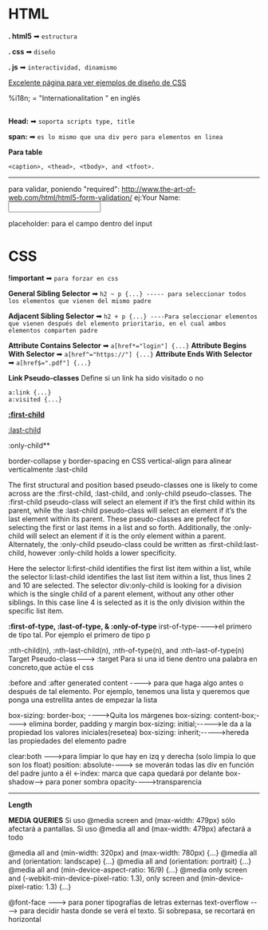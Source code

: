 <h1>HTML</h1>

**. html5** ➡ ```estructura```

**. css** ➡ ```diseño```

**. js** ➡ ```interactividad, dinamismo```

<a href="http://www.csszengarden.com/">Excelente página para ver ejemplos de diseño de CSS</a>





%i18n; = "Internationalitation " en inglés

##


**Head:** ➡ ```soporta scripts type, title``` 

**span:** ➡ ```es lo mismo que una div pero para elementos en linea```


**Para table**
```
<caption>, <thead>, <tbody>, and <tfoot>.
```



------


para validar, poniendo "required":
http://www.the-art-of-web.com/html/html5-form-validation/
ej:Your Name: <input type="text" name="name" required>


placeholder: para el campo dentro del input






<h1>CSS</h1>

**!important** ➡ ```para forzar en css```

**General Sibling Selector** ➡ ```h2 ~ p {...} ----- para seleccionar todos los elementos que vienen del mismo padre```

**Adjacent Sibling Selector** ➡ ```h2 + p {...} ----Para seleccionar elementos que vienen después del elemento prioritario, en el cual ambos elementos comparten padre```

**Attribute Contains Selector** ➡ ```a[href*="login"] {...}```
**Attribute Begins With Selector** ➡ ```a[href^="https://"] {...}```
**Attribute Ends With Selector** ➡ ```a[href$=".pdf"] {...}```




**Link Pseudo-classes**
Define si un link ha sido visitado o no 
```
a:link {...}
a:visited {...}
```


**<a href="https://www.w3schools.com/cssref/sel_firstchild.asp">:first-child</a>**


 <a href="https://www.w3schools.com/cssref/sel_last-child.asp">:last-child</a> 

  :only-child**


  border-collapse y border-spacing en CSS
vertical-align para alinear verticalmente
:last-child


The first structural and position based pseudo-classes one is likely to come across are the :first-child, :last-child, and :only-child pseudo-classes. The :first-child pseudo-class will select an element if it’s the first child within its parent, while the :last-child pseudo-class will select an element if it’s the last element within its parent. These pseudo-classes are prefect for selecting the first or last items in a list and so forth. Additionally, the :only-child will select an element if it is the only element within a parent. Alternately, the :only-child pseudo-class could be written as :first-child:last-child, however :only-child holds a lower specificity.

Here the selector li:first-child identifies the first list item within a list, while the selector li:last-child identifies the last list item within a list, thus lines 2 and 10 are selected. The selector div:only-child is looking for a division which is the single child of a parent element, without any other other siblings. In this case line 4 is selected as it is the only division within the specific list item.




**:first-of-type, :last-of-type, & :only-of-type**
irst-of-type---->el primero de tipo tal. Por ejemplo el primero de tipo p




:nth-child(n), :nth-last-child(n), :nth-of-type(n), and :nth-last-of-type(n)
Target Pseudo-class---> :target Para si una id tiene dentro una palabra en concreto,que actúe el css



:before and :after generated content ----> para que haga algo antes o después de tal elemento. Por ejemplo, tenemos una lista y queremos que ponga una estrellita antes de empezar la lista 

box-sizing: border-box; ---->Quita los márgenes
box-sizing: content-box;----> elimina border, padding y margin
box-sizing: initial;----->le da a la propiedad los valores iniciales(resetea)
box-sizing: inherit;----->hereda las propiedades del elemento padre


clear:both --->para limpiar lo que hay en izq y derecha (solo limpia lo que son los float)
position: absolute----> se moverán todas las div en función del padre junto a él
<-index: marca que capa quedará por delante
box-shadow--> para poner sombra
opacity---->transparencia
___________

**Length**


**MEDIA QUERIES**
Si uso @media screen and (max-width: 479px) sólo afectará a pantallas.
Si uso @media all and (max-width: 479px) afectará a todo


@media all and (min-width: 320px) and (max-width: 780px) {...}
@media all and (orientation: landscape) {...}
@media all and (orientation: portrait) {...}
@media all and (min-device-aspect-ratio: 16/9) {...}
@media only screen and (-webkit-min-device-pixel-ratio: 1.3), only screen and (min-device-pixel-ratio: 1.3) {...}


@font-face ---> para poner tipografías de letras externas
text-overflow ----> para decidir hasta donde se verá el texto. Si sobrepasa, se recortará en horizontal
                

